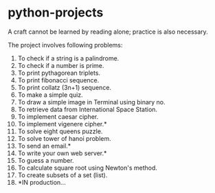 # python-projects
A craft cannot be learned by reading alone; practice is also necessary.


The project involves following problems:

1. To check if a string is a palindrome.
2. To check if a number is prime.
3. To print pythagorean triplets.
4. To print fibonacci sequence.
5. To print collatz (3n+1) sequence.
6. To make a simple quiz.
7. To draw a simple image in Terminal using binary no.
8. To retrieve data from International Space Station.
9. To implement caesar cipher.
10. To implement vigenere cipher.*
11. To solve eight queens puzzle.
12. To solve tower of hanoi problem.
13. To send an email.*
14. To write your own web server.*
15. To guess a number.
16. To calculate square root using Newton's method.
17. To create subsets of a set (list). 
18. *IN production...